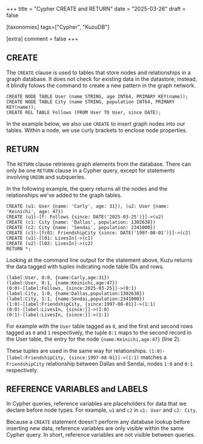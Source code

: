 +++
title = "Cypher CREATE and RETURN"
date = "2025-03-26"
draft = false

[taxonomies]
tags=["Cypher", "KuzuDB"]

[extra]
comment = false
+++

## CREATE

The ```CREATE``` clause is used to tables that store nodes and relationships in a graph database.
It does not check for existing data in the datastore; instead, it blindly folows the command
to create a new pattern in the graph network. 
```cypher
CREATE NODE TABLE User (name STRING, age INT64, PRIMARY KEY(name));
CREATE NODE TABLE City (name STRING, population INT64, PRIMARY KEY(name));
CREATE REL TABLE Follows (FROM User TO User, since DATE);
```
In the example below, we also use ```CREATE``` to insert graph nodes into our tables.
Within a node, we use curly brackets to enclose node properties.

## RETURN

The ```RETURN``` clause retrieves graph elements from the database. There can only be
one ```RETURN``` clause in a Cypher query, except for statements involving ```UNION```
and subqueries.

In the following example, the query returns all the nodes and the relationships we've added to the graph tables.

```cypher, linenos
CREATE (u1: User {name: 'Carly', age: 31}), (u2: User {name: 'Keinichi', age: 47})
CREATE (u1)-[f: Follows {since: DATE('2025-03-25')}]->(u2)
CREATE (c1: City {name: 'Dallas', population: 1302638})
CREATE (c2: City {name: 'Sendai', population: 2341000})
CREATE (c1)-[fc01: FriendshipCity {since: DATE('1997-08-01')}]->(c2)
CREATE (u1)-[l01: LivesIn]->(c1)
CREATE (u2)-[l02: LivesIn]->(c2)
RETURN *;    
```

Looking at the command line output for the statement above, Kuzu returns the data tagged with tuples indicating 
node table IDs and rows.

```KuzuDB, linenos
(label:User, 0:0, {name:Carly,age:31})
(label:User, 0:1, {name:Keinichi,age:47})
(0:0)-[label:Follows, {since:2025-03-25}]->(0:1)
(label:City, 1:0, {name:Dallas,population:1302638})
(label:City, 1:1, {name:Sendai,population:2341000})
(1:0)-[label:FriendshipCity, {since:1997-08-01}]->(1:1)
(0:0)-[label:LivesIn, {since:}]->(1:0)
(0:1)-[label:LivesIn, {since:}]->(1:1)
```

For example with the ```User``` table tagged as ```0```, and the first and second
rows tagged as ```0``` and ```1``` respectively, the tuple ```0:1``` maps to 
the second record in the User table, the entry for the node ```{name:Keinichi,age:47}```
(line 2).

These tuples are used in the same way for relationships.
```(1:0)-[label:FriendshipCity, {since:1997-08-01}]->(1:1)``` matches a ```FriendshipCity```
relationship between Dallas and Sendai, nodes ```1:0``` and ```0:1``` respectively.

## REFERENCE VARIABLES and LABELS

In Cypher queries, reference variables are placeholders for data that we declare before 
node types. For example, ```u1``` and ```c2``` in ```u1: User``` and ```c2: City```.

Because a ```CREATE``` statement doesn't perform any database lookup before inserting
new data, reference variables are only visible within the same Cypher query. In short,
reference variables are not visible between queries.

